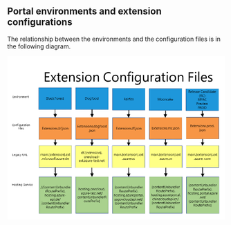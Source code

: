 <a name="portal-environments-and-extension-configurations"></a>
## Portal environments and extension configurations

The relationship between the environments and the configuration files is in the following diagram.

 ![alt-text](../media/portalfx-extensions-branches/extensionEnvironments.png  "Extension Configurations and Environments")